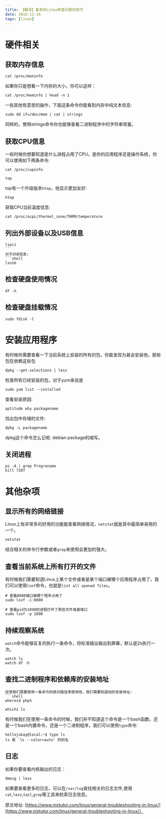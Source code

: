 ```yaml
---
title: 【翻译】基本的Linux排查问题的技巧
date: 2018-11-24
tags: [linux]
---
```


# 硬件相关
## 获取内存信息
```shell
cat /proc/meninfo
```
如果你只是想看一下内存的大小，你可以这样：
```shell
cat /proc/meminfo | head -n 1
```
一些其他有意思的操作，下面这条命令你能看到内存中纯文本信息:
```shell
sudo dd if=/dev/mem | cat | strings
```
同样的，使用strings命令你也能够查看二进制程序中的字符串常量。

## 获取CPU信息
一些时候你想要知道是什么进程占用了CPU，是你的应用程序还是操作系统，你可以使用如下两条命令:
```shell
cat /proc/cupinfo
```
```shell
top
```
top有一个升级版本`htop`，他显示更加友好:
```shell
htop
```
获取CPU当前温度信息:
```shell
cat /proc/acpi/thermal_zone/THRM/temperature
```

## 列出外部设备以及USB信息
```shell
lspci
``
对于USB信息:
```shell
lsusb
```

## 检查硬盘使用情况
```shell
df -h
```

## 检查硬盘挂载情况
```shell
sudo fdisk -l
```


# 安装应用程序
有时候你需要查看一下当前系统上安装的所有的包，你能发现为甚会安装他，那些包在依赖这些包
```shell
dpkg --get-selections | less
```
检查所有已经安装的包，对于yum来说是
```shell
sudo yum list --installed
```
查看安装原因:
```shell
aptitude why packagename
```
找出包中存储的文件:
```shell
dpkg -L packagename
```
dpkg这个命令怎么记呢: debian package的缩写。

## 关闭进程
```shell
ps -A | grep Prograname
kill 7207
```

# 其他杂项
## 显示所有的网络链接
Linux上有非常多的好用的功能能查看网络情况，`netstat`就是其中最简单易用的一个。
```shell
netstat
```
结合相关的命令行参数或者`grep`来使用会更加的强大。


## 查看当前系统上所有打开的文件
有时候我们需要知道Linux上某个文件或者是某个端口被哪个应用程序占用了，我们可以使用`lsof`命令，也就是`list all opened files`。
```shell
# 查看8080端口被哪个程序占用了
sudo lsof -i:8080
```
```shell
# 查看pid为1898的进程打开了那些文件或者端口
sudo lsof -p 1898
```

## 持续观察系统
`watch`命令能够反复的执行一条命令，将标准输出输出到屏幕，默认是2s执行一次。
```shell
watch ls
watch df -h
```

## 查找二进制程序和依赖库的安装地址
```shell
经常我们需要使用一条命令的绝对路径来使用他，我们需要知道他的安装地址:
```shell
whereid php5
```
```shell
whichi ls
```
有时候我们在使用一条命令的时候，我们并不知道这个命令是一个bash函数，还是一个bash内置命令，还是一个二进制程序，我们可以使用`type`命令:
```shell
hellojukay@local:~$ type ls
ls 是 `ls --color=auto' 的别名
```

## 日志
如果你要查看内核输出的日志：
```shell
dmesg | less
```
如果要查看更多的日志，可以在`/var/log`查找相关的日志文件,使用`cat`,`less`,`tail`,`grep`等工具来检索日志信息。



原文地址: [https://www.nixtutor.com/linux/general-troubleshooting-in-linux/](https://www.nixtutor.com/linux/general-troubleshooting-in-linux/）
